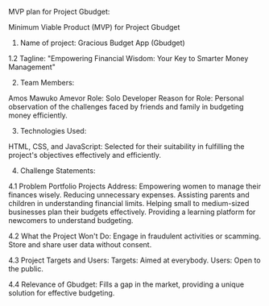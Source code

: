    MVP plan for Project Gbudget:

Minimum Viable Product (MVP) for Project Gbudget

1. Name of project:
Gracious Budget App (Gbudget)

1.2 Tagline:
"Empowering Financial Wisdom: Your Key to Smarter Money Management"



2. Team Members:

Amos Mawuko Amevor
Role: Solo Developer
Reason for Role: Personal observation of the challenges faced by friends and family in budgeting money efficiently.


3. Technologies Used:

HTML, CSS, and JavaScript: Selected for their suitability in fulfilling the project's objectives effectively and efficiently.


4. Challenge Statements:

4.1 Problem Portfolio Projects Address:
Empowering women to manage their finances wisely.
Reducing unnecessary expenses.
Assisting parents and children in understanding financial limits.
Helping small to medium-sized businesses plan their budgets effectively.
Providing a learning platform for newcomers to understand budgeting.

4.2 What the Project Won't Do:
Engage in fraudulent activities or scamming.
Store and share user data without consent.

4.3 Project Targets and Users:
Targets: Aimed at everybody.
Users: Open to the public.

4.4 Relevance of Gbudget:
Fills a gap in the market, providing a unique solution for effective budgeting.

